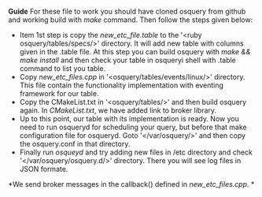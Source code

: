 **Guide**
For these file to work you should have cloned osquery from github and working build with *_make_* command. Then follow 
the steps given below:
* Item 1st step is copy the _new_etc_file.table_ to the '<ruby osquery/tables/specs/>' directory. It will add new table with columns given in the .table file. At this step you can build osquery with *_make && make install_* and then check your table in osqueryi shell with .table command to list you table.
* Copy  _new_etc_files.cpp_  in '<osquery/tables/events/linux/>'  directory. This file contain the functionality implementation with eventing framework for our table. 
* Copy the CMakeList.txt in  '<osquery/tables/>' and then build osquery again. In *CMakeList.txt*, we have added link to broker library.
* Up to this point, our table with its implementation is ready. Now you need to run osqueryd for scheduling your query, but before that make configuration file for osqueryd. Goto '</var/osquery/>' and then copy the osquery.conf in that directory.
* Finally run *_osqueyd_* and try adding new files in /etc directory and check '</var/osquery/osquery.d/>' directory. There you will see log files in JSON formate. 


*We send broker messages in the callback() defined in _new_etc_files.cpp_. *
